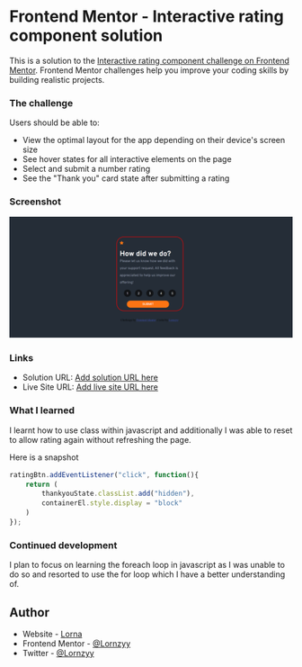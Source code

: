 # Frontend Mentor - Interactive rating component solution

This is a solution to the [Interactive rating component challenge on Frontend Mentor](https://www.frontendmentor.io/challenges/interactive-rating-component-koxpeBUmI). Frontend Mentor challenges help you improve your coding skills by building realistic projects. 

### The challenge

Users should be able to:

- View the optimal layout for the app depending on their device's screen size
- See hover states for all interactive elements on the page
- Select and submit a number rating
- See the "Thank you" card state after submitting a rating

### Screenshot
![Screenshot of the Rating Card](./images/interactive-design.png)


### Links

- Solution URL: [Add solution URL here](https://your-solution-url.com)
- Live Site URL: [Add live site URL here](https://your-live-site-url.com)



### What I learned
I learnt how to use class within javascript and additionally I was able to reset to allow rating again without refreshing the page.

Here is a snapshot

```js
ratingBtn.addEventListener("click", function(){
    return (
        thankyouState.classList.add("hidden"),
        containerEl.style.display = "block"
    )
});
```

### Continued development

I plan to focus on learning the foreach loop in javascript as I was unable to do so and resorted to use the for loop which I have a better understanding of.

## Author

- Website - [Lorna](https://)
- Frontend Mentor - [@Lornzyy](https://www.frontendmentor.io/profile/Lornzyy)
- Twitter - [@Lornzyy](https://www.twitter.com/Lornzyy)

